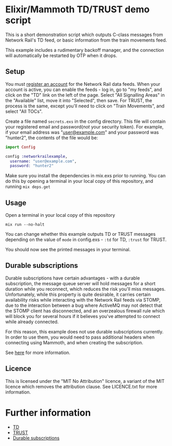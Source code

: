 # Elixir/Mammoth TD/TRUST demo script
This is a short demonstration script which outputs C-class messages from
Network Rail's TD feed, or basic information from the train movements
feed.

This example includes a rudimentary backoff manager, and the connection will
automatically be restarted by OTP when it drops.

## Setup
You must [register an account](https://datafeeds.networkrail.co.uk/ntrod/login)
for the Network Rail data feeds.
When your account is active, you can enable the feeds - log in, go to "my feeds",
and click on the "TD" link on the left of the page. Select "All Signalling Areas"
in the "Available" list, move it into "Selected", then save. For TRUST, the
process is the same, except you'll need to click on "Train Movements", and
select "All TOCs".

Create a file named `secrets.exs` in the config directory. This
file will contain your registered email and password(_not_ your security token).
For example, if your email address was "user@example.com" and your password
was "hunter2", the contents of the file would be:
```elixir
import Config

config :networkrailexample,
  username: "user@example.com",
  password: "hunter2"

```

Make sure you install the dependencies in mix.exs prior to running. You can do this
by opening a terminal in your local copy of this repository, and running `mix deps.get`


## Usage
Open a terminal in your local copy of this repository

```text
mix run --no-halt
```

You can change whether this example outputs TD or TRUST messages depending on
the value of `mode` in config.exs - `:td` for TD, `:trust` for TRUST.

You should now see the printed messages in your terminal.

## Durable subscriptions
Durable subscriptions have certain advantages - with a durable subscription,
the message queue server will hold messages for a short duration while you
reconnect, which reduces the risk you'll miss messages. Unfortunately, while
this property is quite desirable, it carries certain availability risks while
interacting with the Network Rail feeds via STOMP, due to the interaction
between a bug where ActiveMQ may not detect that the STOMP client has
disconnected, and an overzealous firewall rule which will block you for
several hours if it believes you've attempted to connect while already
connected.

For this reason, this example does not use durable subscriptions currently.
In order to use them, you would need to pass additional headers when connecting
using Mammoth, and when creating the subscription.

See [here](https://wiki.openraildata.com/index.php?title=About_the_Network_Rail_feeds#Durable_subscriptions_via_STOMP)
for more information.

## Licence
This is licensed under the "MIT No Attribution" licence, a variant of the MIT
licence which removes the attribution clause. See LICENCE.txt for
more information.

# Further information
* [TD](https://wiki.openraildata.com/index.php?title=TD)
* [TRUST](https://wiki.openraildata.com/index.php?title=Train_Movements)
* [Durable subscriptions](https://wiki.openraildata.com/index.php?title=Durable_Subscription)
